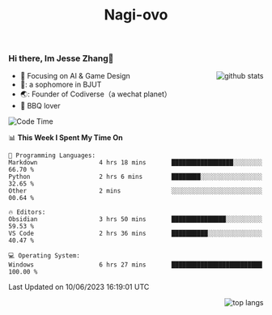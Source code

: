 

<!--
**Nagi-ovo/Nagi-ovo** is a ✨ _special_ ✨ repository because its `README.md` (this file) appears on your GitHub profile.

Here are some ideas to get you started:

- 🔭 I’m currently working on ...
- 🌱 I’m currently learning ...
- 👯 I’m looking to collaborate on ...
- 🤔 I’m looking for help with ...
- 💬 Ask me about ...
- 📫 How to reach me: ...
- 😄 Pronouns: ...
- ⚡ Fun fact: ...
-->
<h1 align="center">Nagi-ovo</h3>


<br />

 ### Hi there, Im Jesse Zhang👋

<img align='right' src="https://github-readme-stats-git-main-nagi-ovo.vercel.app/api?username=Nagi-ovo&count_private=true&show_icons=true&theme=dracula&hide_title=true" alt="github stats" />

- :orange_book: Focusing on AI & Game Design
- 🔬: a sophomore in BJUT
- 🌏: Founder of Codiverse（a wechat planet）
- :meat_on_bone: BBQ lover 


<!--START_SECTION:waka-->
![Code Time](http://img.shields.io/badge/Code%20Time-21%20hrs%2031%20mins-blue)

📊 **This Week I Spent My Time On** 

```text
💬 Programming Languages: 
Markdown                 4 hrs 18 mins       █████████████████░░░░░░░░   66.70 % 
Python                   2 hrs 6 mins        ████████░░░░░░░░░░░░░░░░░   32.65 % 
Other                    2 mins              ░░░░░░░░░░░░░░░░░░░░░░░░░   00.64 % 

🔥 Editors: 
Obsidian                 3 hrs 50 mins       ███████████████░░░░░░░░░░   59.53 % 
VS Code                  2 hrs 36 mins       ██████████░░░░░░░░░░░░░░░   40.47 % 

💻 Operating System: 
Windows                  6 hrs 27 mins       █████████████████████████   100.00 % 
```


 Last Updated on 10/06/2023 16:19:01 UTC
<!--END_SECTION:waka-->


<img align='right' src='https://github-readme-stats-git-main-nagi-ovo.vercel.app/api/top-langs/?username=Nagi-ovo&layout=compact' alt='top langs' />
<br />



